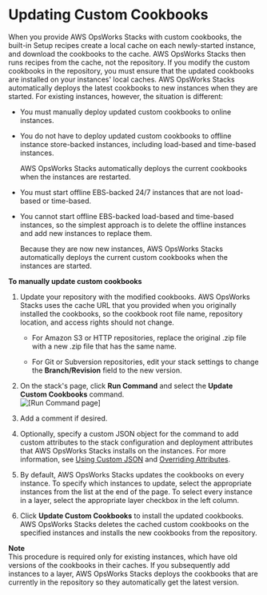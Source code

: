 # Updating Custom Cookbooks<a name="workingcookbook-installingcustom-enable-update"></a>

When you provide AWS OpsWorks Stacks with custom cookbooks, the built\-in Setup recipes create a local cache on each newly\-started instance, and download the cookbooks to the cache\. AWS OpsWorks Stacks then runs recipes from the cache, not the repository\. If you modify the custom cookbooks in the repository, you must ensure that the updated cookbooks are installed on your instances' local caches\. AWS OpsWorks Stacks automatically deploys the latest cookbooks to new instances when they are started\. For existing instances, however, the situation is different: 

+ You must manually deploy updated custom cookbooks to online instances\.

+ You do not have to deploy updated custom cookbooks to offline instance store\-backed instances, including load\-based and time\-based instances\.

  AWS OpsWorks Stacks automatically deploys the current cookbooks when the instances are restarted\. 

+ You must start offline EBS\-backed 24/7 instances that are not load\-based or time\-based\.

+ You cannot start offline EBS\-backed load\-based and time\-based instances, so the simplest approach is to delete the offline instances and add new instances to replace them\.

  Because they are now new instances, AWS OpsWorks Stacks automatically deploys the current custom cookbooks when the instances are started\.

**To manually update custom cookbooks**

1. Update your repository with the modified cookbooks\. AWS OpsWorks Stacks uses the cache URL that you provided when you originally installed the cookbooks, so the cookbook root file name, repository location, and access rights should not change\. 

   + For Amazon S3 or HTTP repositories, replace the original \.zip file with a new \.zip file that has the same name\.

   + For Git or Subversion repositories, edit your stack settings to change the **Branch/Revision** field to the new version\.

1. On the stack's page, click **Run Command** and select the **Update Custom Cookbooks** command\.  
![\[Run Command page\]](http://docs.aws.amazon.com/opsworks/latest/userguide/images/update_cookbooks.png)

1. Add a comment if desired\.

1. Optionally, specify a custom JSON object for the command to add custom attributes to the stack configuration and deployment attributes that AWS OpsWorks Stacks installs on the instances\. For more information, see [Using Custom JSON](workingstacks-json.md) and [Overriding Attributes](workingcookbook-attributes.md)\.

1. By default, AWS OpsWorks Stacks updates the cookbooks on every instance\. To specify which instances to update, select the appropriate instances from the list at the end of the page\. To select every instance in a layer, select the appropriate layer checkbox in the left column\.

1. Click **Update Custom Cookbooks** to install the updated cookbooks\. AWS OpsWorks Stacks deletes the cached custom cookbooks on the specified instances and installs the new cookbooks from the repository\.

**Note**  
This procedure is required only for existing instances, which have old versions of the cookbooks in their caches\. If you subsequently add instances to a layer, AWS OpsWorks Stacks deploys the cookbooks that are currently in the repository so they automatically get the latest version\.
